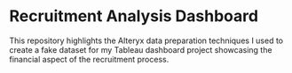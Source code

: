 # Recruitment Analysis Dashboard
 This repository highlights the Alteryx data preparation techniques I used to create a fake dataset for my Tableau dashboard project showcasing the financial aspect of the recruitment process.
